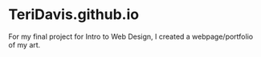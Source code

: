 # TeriDavis.github.io
For my final project for Intro to Web Design, I created a webpage/portfolio of my art.
